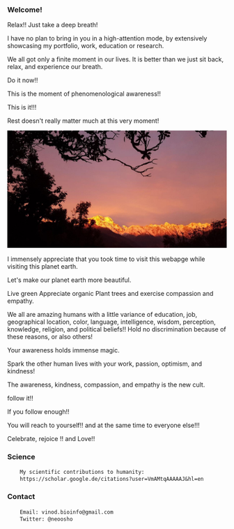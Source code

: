 ### Welcome! 

Relax!! Just take a deep breath! 

I have no plan to bring in you in a high-attention mode, by extensively showcasing my portfolio, work, education or research. 

We all got only a finite moment in our lives. It is better than we just sit back, relax, and experience our breath. 

Do it now!!

This is the moment of phenomenological awareness!!

This is it!!! 

Rest doesn't really matter much at this very moment!

![image](/vv.jpeg)


I immensely appreciate that you took time to visit this webapge while visiting this planet earth. 

Let's make our planet earth more beautiful. 

Live green
Appreciate organic
Plant trees 
and 
exercise compassion and empathy. 





We all are amazing humans with a little variance of education, job, geographical location, color, language, intelligence, wisdom, perception, knowledge, religion, and political beliefs!! Hold no discrimination because of these reasons, or also others! 

Your awareness holds immense magic. 

Spark the other human lives with your work, passion, optimism, and kindness! 

The awareness, kindness, compassion, and empathy is the new cult. 

follow it!! 

If you follow enough!! 

You will reach to yourself!! and at the same time to everyone else!!!




Celebrate, rejoice !! 
and 
Love!!



### Science
        My scientific contributions to humanity: 
        https://scholar.google.de/citations?user=VmAMtqAAAAAJ&hl=en


### Contact
        Email: vinod.bioinfo@gmail.com
        Twitter: @neoosho
